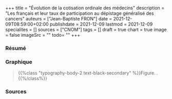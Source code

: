 +++
title = "Évolution de la cotisation ordinale des médecins"
description = "Les français et leur taux de participation au dépistage généralisé des cancers"
auteurs = ["Jean-Baptiste FRON"]
date = 2021-12-09T08:59:00+02:00
publishdate = 2021-12-09
lastmod = 2021-12-09
specialites = []
sources = ["CNOM"]
tags = []
draft = true
chart = true
image = false
imageSrc = ""
todo= ""
+++

### Résumé



### Graphique

<div id="chart" class="border alert mb-4"></div>

> {{%class "typography-body-2 text-black-secondary" %}}Figure. .{{%/class%}}

### Sources



<script>
const chartOptions = {
  series: [{
    name: 'Euros courants',
    data: [214, 219, 227, 235, 245, 252, 260, 275, 290, 295, 300, 300, 300, 305, 320, 330, 333]
  }, {
    name: 'Euros 2017',
    data: [52.76, 48.72, 44.92, 40.63, 37.13, 33.54, 30.28, 23.63, 24.65, 20.28, 13.99, 7.97, 10.4, 3.84, 3.9, 3.43, 0]
  }],
  dataLabels: {
    formatter: function (val, opts) {
      return val + "%"
      }
  },
  chart: { stacked: true },
  title: { text: 'Évolution de la cotisation ordinale des médecins de 2001 à 2017' },
  xaxis: { categories: [2001, 2002, 2003, 2004, 2005, 2006, 2007, 2008, 2009, 2010, 2011, 2012, 2013, 2014, 2015, 2016, 2017] },
  yaxis: [
    {
      title: { text: "Montant (€)" },
      labels: {
        style: { colors: '#757575' }
      }
    }
  ],
  tooltip: {
    x: { show: true },
    y: [{
      formatter: function(value) { return `${value} €` }
    },
    {
      formatter: function(value) { return `Valeur + ${value} € d'inflation` }
    }]
  },
  theme: {
    monochrome: { enabled: true }
  }
}
</script>
